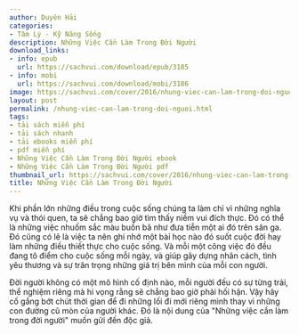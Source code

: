 ```yaml
---
author: Duyên Hải
categories:
- Tâm Lý - Kỹ Năng Sống
description: Những Việc Cần Làm Trong Đời Người
download_links:
- info: epub
  url: https://sachvui.com/download/epub/3185
- info: mobi
  url: https://sachvui.com/download/mobi/3186
image: https://sachvui.com/cover/2016/nhung-viec-can-lam-trong-doi-nguoi.jpg
layout: post
permalink: /nhung-viec-can-lam-trong-doi-nguoi.html
tags:
- tải sách miễn phí
- tải sách nhanh
- tải ebooks miễn phí
- pdf miễn phí
- Những Việc Cần Làm Trong Đời Người ebook
- Những Việc Cần Làm Trong Đời Người pdf
thumbnail_url: https://sachvui.com/cover/2016/nhung-viec-can-lam-trong-doi-nguoi.jpg
title: Những Việc Cần Làm Trong Đời Người
---
```


 <div class="item-desc text-justify"> <p>Khi phần lớn những điều trong cuộc sống chúng ta làm chỉ vì những nghĩa vụ và thói quen, ta sẽ chẳng bao giờ tìm thấy niềm vui đích thực. Đó có thể là những việc nhuốm sắc màu buồn bã như đưa tiễn một ai đó trên sân ga. Đó cũng có lẽ là việc ta nên ghi nhớ một bài học nào đó suốt cuộc đời hay làm những điều thiết thực cho cuộc sống. Và mỗi một công việc đó đều đang tô điểm cho cuộc sống mỗi ngày, và giúp gây dựng nhân cách, tình yêu thương và sự trân trọng những giá trị bên mình của mỗi con người.</p><p>Đời người không có một mô hình cố định nào, mỗi người đếu có sự từng trải, thể nghiệm riêng mà hi vọng rằng sẽ chẳng bao giờ phải hối hận. Vậy hãy cố gắng bớt chút thời gian để đi những lối đi mới riêng mình thay vì những con đường cũ mòn của người khác. Đó là nội dung của "Những việc cần làm trong đời người" muốn gửi đến độc giả.</p> </div>